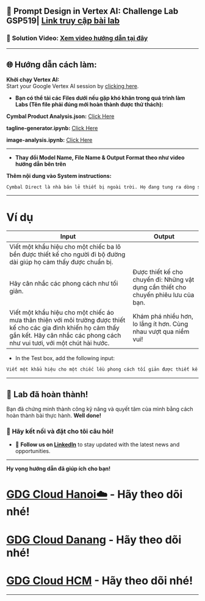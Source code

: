 
## 🚀 Prompt Design in Vertex AI: Challenge Lab GSP519| [Link truy cập bài lab](https://www.cloudskillsboost.google/focuses/86504?parent=catalog)

### 🔗 **Solution Video:** [Xem video hướng dẫn tại đây]()

---

## 🌐 **Hướng dẫn cách làm:**

 **Khởi chạy Vertex AI:**  
   Start your Google Vertex AI session by [clicking here](https://console.cloud.google.com/vertex-ai/studio/saved-prompts?project=).

- **Bạn có thể tải các Files dưới nếu gặp khó khăn trong quá trình làm Labs (Tên file phải đúng mới hoàn thành được thử thách):**

**Cymbal Product Analysis.json:**  [Click Here](https://github.com/huydanggdg/Prompt-Design-in-Vertex-AI/blob/main/Cymbal%20Product%20Analysis.json)

**tagline-generator.ipynb:**  [Click Here](https://github.com/huydanggdg/Prompt-Design-in-Vertex-AI/blob/main/tagline-generator.ipynb)

**image-analysis.ipynb:**  [Click Here](https://github.com/huydanggdg/Prompt-Design-in-Vertex-AI/blob/main/image-analysis.ipynb)

---

- **Thay đổi Model Name, File Name & Output Format theo như video hướng dẫn bên trên**

**Thêm nội dung vào System instructions:**

```bash
Cymbal Direct là nhà bán lẻ thiết bị ngoài trời. Họ đang tung ra dòng sản phẩm mới được thiết kế để khuyến khích những người trẻ tuổi khám phá hoạt động ngoài trời. Hãy giúp họ tạo ra những khẩu hiệu hấp dẫn cho dòng sản phẩm này.
```

---


# Ví dụ

| Input                                                                                                                                     | Output                                             |
|-------------------------------------------------------------------------------------------------------------------------------------------|----------------------------------------------------|
| Viết một khẩu hiệu cho một chiếc ba lô bền được thiết kế cho người đi bộ đường dài giúp họ cảm thấy được chuẩn bị. 
Hãy cân nhắc các phong cách như tối giản.                                                                                                   |Được thiết kế cho chuyến đi: Những vật dụng cần thiết cho chuyến phiêu lưu của bạn.  |
| Viết một khẩu hiệu cho một chiếc áo mưa thân thiện với môi trường được thiết kế cho các gia đình khiến họ cảm thấy gắn kết. Hãy cân nhắc các phong cách như vui tươi, với một chút hài hước. | Khám phá nhiều hơn, lo lắng ít hơn. Cùng nhau vượt qua niềm vui! |


- In the Test box, add the following input:

```bash
Viết một khẩu hiệu cho một chiếc lều phong cách tối giản được thiết kế cho những nhà thám hiểm dày dạn kinh nghiệm, giúp họ cảm thấy tự do. Hãy cân nhắc các phong cách như thơ ca.
```

---

## 🎉 **Lab đã hoàn thành!**

Bạn đã chứng minh thành công kỹ năng và quyết tâm của mình bằng cách hoàn thành bài thực hành. **Well done!**

### 🌟 **Hãy kết nối và đặt cho tôi câu hỏi!**

- 💼 **Follow us on [LinkedIn](https://www.linkedin.com/company/quicklab-linkedin/)** to stay updated with the latest news and opportunities.
  
---

**Hy vọng hướng dẫn đã giúp ích cho bạn!**

# [GDG Cloud Hanoi☁️](https://www.facebook.com/GDGCloudHanoi) - Hãy theo dõi nhé!
# [GDG Cloud Danang](https://www.facebook.com/GDGCloudDaNang) - Hãy theo dõi nhé!
# [GDG Cloud HCM](https://www.facebook.com/gdgchcm) - Hãy theo dõi nhé!

---
